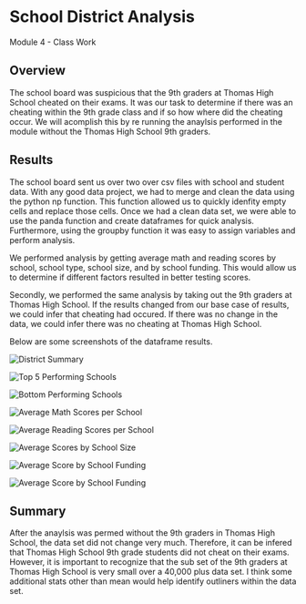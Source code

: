 # School District Analysis
Module 4 - Class Work 
## Overview 

The school board was suspicious that the 9th graders at Thomas High School cheated on their exams. It was our task to determine if there was an cheating within the 9th grade class and if so how where did the cheating occur. We will acomplish this by re running the anaylsis performed in the module without the Thomas High School 9th graders. 

## Results 

The school board sent us over two over csv files with school and student data. With any good data project, we had to merge and clean the data using the python np function. This function allowed us to quickly idenfity empty cells and replace those cells. Once we had a clean data set, we were able to use the panda function and create dataframes for quick analysis. Furthermore, using the groupby function it was easy to assign variables and perform analysis. 

We performed analysis by getting average math and reading scores by school, school type, school size, and by school funding. This would allow us to determine if different factors resulted in better testing scores.

Secondly, we performed the same analysis by taking out the 9th graders at Thomas High School. If the results changed from our base case of results, we could infer that cheating had occured. If there was no change in the data, we could infer there was no cheating at Thomas High School. 

Below are some screenshots of the dataframe results. 

![District Summary]()

![Top 5 Performing Schools]()

![Bottom Performing Schools]()

![Average Math Scores per School]()

![Average Reading Scores per School]()

![Average Scores by School Size]()

![Average Score by School Funding]()

![Average Score by School Funding]()

## Summary 

After the anaylsis was permed without the 9th graders in Thomas High School, the data set did not change very much. Therefore, it can be infered that Thomas High School 9th grade students did not cheat on their exams. However, it is important to recognize that the sub set of the 9th graders at Thomas High School is very small over a 40,000 plus data set. I think some additional stats other than mean would help identify outliners within the data set.  



